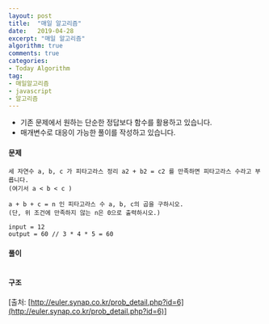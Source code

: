 ```yaml
---
layout: post
title:  "매일 알고리즘"
date:   2019-04-28
excerpt: "매일 알고리즘"
algorithm: true
comments: true
categories:
- Today Algorithm
tag:
- 매일알고리즘
- javascript
- 알고리즘
---
```


* 기존 문제에서 원하는 단순한 정답보다 함수를 활용하고 있습니다.
* 매개변수로 대응이 가능한 풀이를 작성하고 있습니다.

#### 문제
```
세 자연수 a, b, c 가 피타고라스 정리 a2 + b2 = c2 를 만족하면 피타고라스 수라고 부릅니다.
(여기서 a < b < c )

a + b + c = n 인 피타고라스 수 a, b, c의 곱을 구하시오.
(단, 위 조건에 만족하지 않는 n은 0으로 출력하시오.)

input = 12
output = 60 // 3 * 4 * 5 = 60
```

#### 풀이
```javascript
```

#### 구조
<!-- ![결과 이미지 1]({{ site.url }}/images/algorithm/11/diagram.png) -->

[출처: [http://euler.synap.co.kr/prob_detail.php?id=6](http://euler.synap.co.kr/prob_detail.php?id=6)]
